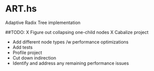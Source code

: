# ART.hs
Adaptive Radix Tree implementation

##TODO:
  X Figure out collapsing one-child nodes
  X Cabalize project
  * Add different node types /w performance optimizations
  * Add tests
  * Profile project
  * Cut down indirection
  * Identify and address any remaining performance issues
